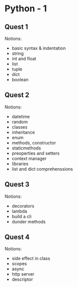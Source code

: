 # Python - 1

## Quest 1

Notions:

* basic syntax & indentation
* string
* int and float
* list
* tuple
* dict
* boolean

## Quest 2

Notions:

* datetime
* random
* classes
* inheritance
* enum
* methods, constructor
* staticmethods
* preoperties and setters
* context manager
* libraries
* list and dict comprehenssions

## Quest 3

Notions:

* decorators
* lambda
* build a cli
* dunder methods

## Quest 4

Notions:

* side effect in class
* scopes
* async
* http server
* descriptor